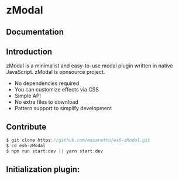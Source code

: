 zModal
====
Documentation
---
Introduction
---
zModal is a minimalist and easy-to-use modal plugin written in native JavaScript.
zModal is opnsource project.
* No dependencies required
* You can customize effects via CSS
* Simple API
* No extra files to download
* Pattern support to simplify development

Contribute
---
```javascript
$ git clone https://github.com/mazaretto/es6-zModal.git
$ cd es6-zModal
$ npm run start:dev || yarn start:dev
```

Initialization plugin:
---
